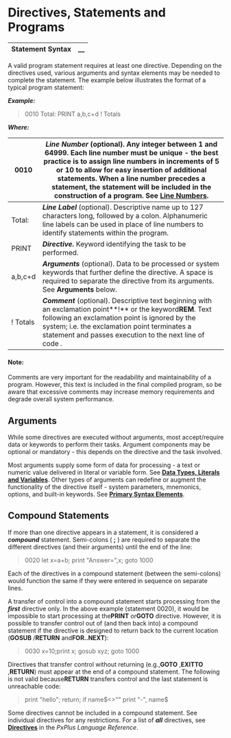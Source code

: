 # Directives, Statements and Programs

**Statement Syntax** |  **__**  
---|---  
  
A valid program statement requires at least one directive. Depending on the directives used, various arguments and syntax elements may be needed to complete the statement. The example below illustrates the format of a typical program statement:

**_Example:_**

> 0010 Total: PRINT a,b,c+d ! Totals

**_Where:_**

0010 |  **_Line Number_** (optional). Any integer between 1 and 64999. Each line number must be unique - the best practice is to assign line numbers in increments of 5 or 10 to allow for easy insertion of additional statements. When a line number precedes a statement, the statement will be included in the construction of a program. See **[Line Numbers](../../Programming%20Constructs/Flow%20Control/Statement%20References.htm#linenumbers)**.  
---|---  
Total: |  **_Line Label_** (optional). Descriptive name up to 127 characters long, followed by a colon. Alphanumeric line labels can be used in place of line numbers to identify statements within the program.  
PRINT |  **_Directive._** Keyword identifying the task to be performed.  
a,b,c+d |  **_Arguments_** (optional). Data to be processed or system keywords that further define the directive. A space is required to separate the directive from its arguments. See **Arguments** below.  
! Totals |  **_Comment_** (optional). Descriptive text beginning with an exclamation point**!** or the keyword**REM**. Text following an exclamation point is ignored by the system; i.e. the exclamation point terminates a statement and passes execution to the next line of code _._  
  
#### **Note:**  
Comments are very important for the readability and maintainability of a program. However, this text is included in the final compiled program, so be aware that excessive comments may increase memory requirements and degrade overall system performance.

##  Arguments

While some directives are executed without arguments, most accept/require data or keywords to perform their tasks. Argument components may be optional or mandatory - this depends on the directive and the task involved.

Most arguments supply some form of data for processing - a text or numeric value delivered in literal or variable form. See **[Data Types, Literals and Variables](../Data%20Types,%20Literals%20and%20Variables/Overview.md)**. Other types of arguments can redefine or augment the functionality of the directive itself - system parameters, mnemonics, options, and built-in keywords. See **[Primary Syntax Elements](../Primary%20Syntax%20Elements/Overview.md)**.

## Compound Statements

If more than one directive appears in a statement, it is considered a **_compound_** statement. Semi-colons ( **;** ) are required to separate the different directives (and their arguments) until the end of the line:

> 0020 let x=a+b; print "Answer=",x; goto 1000

Each of the directives in a compound statement (between the semi-colons) would function the same if they were entered in sequence on separate lines.

A transfer of control into a compound statement starts processing from the **_first_** directive only. In the above example (statement 0020), it would be impossible to start processing at the**PRINT** or**GOTO** directive. However, it is possible to transfer control out of (and then back into) a compound statement if the directive is designed to return back to the current location (**GOSUB** /**RETURN** and**FOR..NEXT**):

> 0030 x=10;print x; gosub xyz; goto 1000

Directives that transfer control without returning (e.g.,**GOTO** ,**EXITTO** ,**RETURN**) must appear at the end of a compound statement. The following is not valid because**RETURN** transfers control and the last statement is unreachable code:

> print "hello"; return; if name$<>"" print "-", name$

Some directives cannot be included in a compound statement. See individual directives for any restrictions. For a list of **_all_** directives, see **[Directives](../../../directives.md)** in the _PxPlus Language Reference_.
